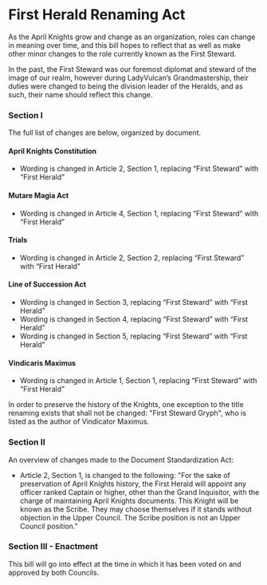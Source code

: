 [Bill number: 9-102]: #
[Author: Link922]: #
[Author: Goffstown]: #
[Proposed Date: ]: #
[Passed Date: ]: #

# First Herald Renaming Act

As the April Knights grow and change as an organization, roles can change in meaning over time, and this bill hopes to reflect that as well as make other minor changes to the role currently known as the First Steward.

In the past, the First Steward was our foremost diplomat and steward of the image of our realm, however during LadyVulcan’s Grandmastership, their duties were changed to being the division leader of the Heralds, and as such, their name should reflect this change.

### Section I

The full list of changes are below, organized by document.

#### April Knights Constitution

* Wording is changed in Article 2, Section 1, replacing “First Steward” with “First Herald”

#### Mutare Magia Act

* Wording is changed in Article 4, Section 1, replacing “First Steward” with “First Herald”

#### Trials

* Wording is changed in Article 2, Section 2, replacing “First Steward” with “First Herald”

#### Line of Succession Act

* Wording is changed in Section 3, replacing “First Steward” with “First Herald”
* Wording is changed in Section 4, replacing “First Steward” with “First Herald”
* Wording is changed in Section 5, replacing “First Steward” with “First Herald”

#### Vindicaris Maximus

* Wording is changed in Article 1, Section 1, replacing “First Steward” with “First Herald”

In order to preserve the history of the Knights, one exception to the title renaming exists that shall not be changed: "First Steward Gryph", who is listed as the author of Vindicator Maximus.

### Section II

An overview of changes made to the Document Standardization Act:

* Article 2, Section 1, is changed to the following: "For the sake of preservation of April Knights history, the First Herald will appoint any officer ranked Captain or higher, other than the Grand Inquisitor, with the charge of maintaining April Knights documents. This Knight will be known as the Scribe. They may choose themselves if it stands without objection in the Upper Council. The Scribe position is not an Upper Council position."

### Section III - Enactment

This bill will go into effect at the time in which it has been voted on and approved by both Councils.
